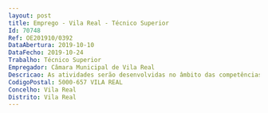 ```yaml
--- 
layout: post
title: Emprego - Vila Real - Técnico Superior
Id: 70748
Ref: OE201910/0392
DataAbertura: 2019-10-10
DataFecho: 2019-10-24
Trabalho: Técnico Superior
Empregador: Câmara Municipal de Vila Real
Descricao: As atividades serão desenvolvidas no âmbito das competências definidas para a carreira Técnico Superior do regime geral e de acordo com o Anexo a que se refere o n.º 2 do artigo 88.º da Lei n.º 35 2014, de 20 de junho.
CodigoPostal: 5000-657 VILA REAL
Concelho: Vila Real
Distrito: Vila Real
--- 
```

